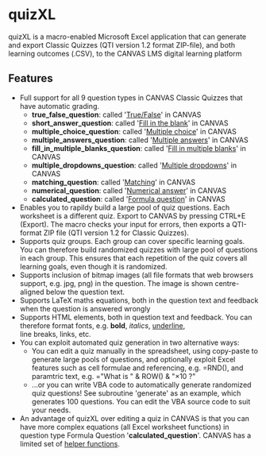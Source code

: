 # quizXL
quizXL is a macro-enabled Microsoft Excel application that can generate and export Classic Quizzes (QTI version 1.2 format ZIP-file), and both learning outcomes (.CSV), to the CANVAS LMS digital learning platform

## Features
- Full support for all 9 question types in CANVAS Classic Quizzes that have automatic grading.
  - **true_false_question**: called '[True/False](https://community.canvaslms.com/t5/Instructor-Guide/How-do-I-create-a-True-False-quiz-question/ta-p/927)' in CANVAS
  - **short_answer_question**: called '[Fill in the blank](https://community.canvaslms.com/t5/Instructor-Guide/How-do-I-create-a-Fill-in-the-Blank-quiz-question/ta-p/889)' in CANVAS
  - **multiple_choice_question**: called '[Multiple choice](https://community.canvaslms.com/t5/Instructor-Guide/How-do-I-create-a-Multiple-Choice-quiz-question/ta-p/682)' in CANVAS
  - **multiple_answers_question**: called '[Multiple answers](https://community.canvaslms.com/t5/Instructor-Guide/How-do-I-create-a-Multiple-Answers-quiz-question/ta-p/924)' in CANVAS
  - **fill_in_multiple_blanks_question**: called '[Fill in multiple blanks](https://community.canvaslms.com/t5/Instructor-Guide/How-do-I-create-a-Fill-in-Multiple-Blanks-quiz-question/ta-p/923)' in CANVAS
  - **multiple_dropdowns_question**: called '[Multiple dropdowns](https://community.canvaslms.com/t5/Instructor-Guide/How-do-I-create-a-Multiple-Dropdown-quiz-question/ta-p/916)' in CANVAS
  - **matching_question**: called '[Matching](https://community.canvaslms.com/t5/Instructor-Guide/How-do-I-create-a-Matching-quiz-question/ta-p/918)' in CANVAS
  - **numerical_question**: called '[Numerical answer](https://community.canvaslms.com/t5/Instructor-Guide/How-do-I-create-a-Numerical-Answer-quiz-question/ta-p/919)' in CANVAS
  - **calculated_question**: called '[Formula question](https://community.canvaslms.com/t5/Instructor-Guide/How-do-I-create-a-Formula-quiz-question-with-a-single-variable/ta-p/920)' in CANVAS
- Enables you to rapildy build a large pool of quiz questions. Each worksheet is a different quiz. Export to CANVAS by pressing CTRL+E (Export). The macro checks your input for errors, then exports a QTI-format ZIP file (QTI version 1.2 for Classic Quizzes).
- Supports quiz groups. Each group can cover specific learning goals. You can therefore build randomized quizzes with large pool of questions in each group. This ensures that each repetition of the quiz covers all learning goals, even though it is randomized.
- Supports inclusion of bitmap images (all file formats that web browsers support, e.g. jpg, png) in the question. The image is shown centre-aligned below the question text.
- Supports LaTeX maths equations, both in the question text and feedback when the question is answered wrongly
- Supports HTML elements, both in question text and feedback. You can therefore format fonts, e.g. <b>bold</b>, <i>italics</i>, <u>underline</u>, <br> line breaks, <a href..>links</a>, etc.
- You can exploit automated quiz generation in two alternative ways:
  - You can edit a quiz manually in the spreadsheet, using copy-paste to generate large pools of questions, and optionally exploit Excel features such as cell formulae and referencing, e.g. =RND(), and paramtric text, e.g. ="What is " & ROW() & "×10 ?"
  - ...or you can write VBA code to automatically generate randomized quiz questions! See subroutine 'generate' as an example, which generates 100 questions. You can edit the VBA source code to suit your needs.
- An advantage of quizXL over editing a quiz in CANVAS is that you can have more complex equations (all Excel worksheet functions) in question type Formula Question '**calculated_question**'. CANVAS has a limited set of [helper functions](https://community.canvaslms.com/t5/Canvas-Resource-Documents/Canvas-Formula-Quiz-Question-Helper-Functions/ta-p/387062).
